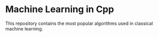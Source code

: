 # Machine Learning in Cpp
 This repository contains the most popular algorithms used in classical machine learning.
